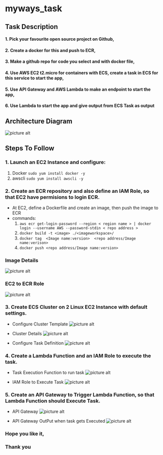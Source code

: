 # myways_task #

## Task Description ##

#### 1. Pick your favourite open source project on Github,
#### 2. Create a docker for this and push to ECR,
#### 3. Make a github repo for code you select and with docker file,
#### 4. Use AWS EC2 t2.micro for containers with ECS, create a task in ECS for this service to start the app,
#### 5. Use API Gateway and AWS Lambda to make an endpoint to start the app,
#### 6. Use Lambda to start the app and give output from ECS Task as output 


## Architecture Diagram ##
![picture alt](https://github.com/sheikhaafaq/myways_task/blob/master/diagrams/architectureDiagram.jpg "Architecture Diagram")


## Steps To Follow ##
### 1. Launch an EC2 Instance and configure:
  1. Docker `sudo yum install docker -y`
  2. awscli `sudo yum install awscli -y`


### 2. Create an ECR repository and also define an IAM Role, so that EC2 have permisions to login ECR.
  * At EC2, define a Dockerfile and create an image, then push the image to ECR
  * commands:
    1. `aws ecr get-login-password --region < region name > | docker login --username AWS --password-stdin < repo address > `
    2. `docker build -t <image> ./<imageworkspace>/ `
    3. `docker tag  <Image name:version>  <repo address/Image name:verison> `
    4. `docker push <repo address/Image name:version>`
  ### Image Details
  ![picture alt](https://github.com/sheikhaafaq/myways_task/blob/master/diagrams/imageDetails.jpg "Image Details")

  ### EC2 to ECR Role
  ![picture alt](https://github.com/sheikhaafaq/myways_task/blob/master/diagrams/EC2_ECR_Role.jpg "EC2 to ECR Role")
   

### 3. Create ECS Cluster on 2 Linux EC2 Instance with default settings.
  
  * Configure Cluster Template 
  ![picture alt](https://github.com/sheikhaafaq/myways_task/blob/master/diagrams/configureCluster.jpg "Configure Template")


  * Cluster Details
  ![picture alt](https://github.com/sheikhaafaq/myways_task/blob/master/diagrams/myCluster.jpg "Cluster Deatails")


  * Configure Task Definition
  ![picture alt](https://github.com/sheikhaafaq/myways_task/blob/master/diagrams/taskDefinition.jpg "Task Definition")


### 4. Create a Lambda Function and an IAM Role to execute the task.

  * Task Execution Function to run task
  ![picture alt](https://github.com/sheikhaafaq/myways_task/blob/master/diagrams/lambdaFunction.jpg "Task Exec Function")


  * IAM Role to Execute Task
   ![picture alt](https://github.com/sheikhaafaq/myways_task/blob/master/diagrams/taskExecRoles.jpg "Task Exec Roles")


### 5. Create an API Gateway to Trigger Lambda Function, so that Lambda Function should Execute Task.

  * API Gateway
   ![picture alt](https://github.com/sheikhaafaq/myways_task/blob/master/diagrams/apiGateway.jpg "API Gateway")


   * API Gateway OutPut when task gets Executed
    ![picture alt](https://github.com/sheikhaafaq/myways_task/blob/master/diagrams/apiOut.jpg "API Gateway OutPut")

### Hope you like it,
### Thank you
